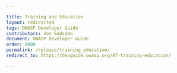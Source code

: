 ```yaml
---

title: Training and Education
layout: redirected
tags: OWASP Developer Guide
contributors: Jon Gadsden
document: OWASP Developer Guide
order: 9000
permalink: /release/training_education/
redirect_to: https://devguide.owasp.org/07-training-education/

---
```

